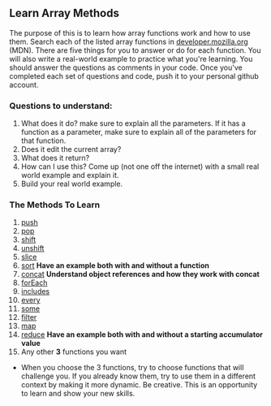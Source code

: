 ## Learn Array Methods

The purpose of this is to learn how array functions work and how to use them. Search each of the listed array functions in [developer.mozilla.org](https://developer.mozilla.org/en-US/) (MDN). There are five things for you to answer or do for each function. You will also write a real-world example to practice what you're learning. You should answer the questions as comments in your code. Once you've completed each set of questions and code, push it to your personal github account. 

 ### Questions to understand:
 
 1. What does it do? make sure to explain all the parameters. If it has a function as a parameter, make sure to explain all of the parameters for that function.
 2. Does it edit the current array?
 3. What does it return?
 4. How can I use this? Come up (not one off the internet) with a small real world example and explain it.
 5. Build your real world example.
 
 
 ### The Methods To Learn
 
 1. [push](https://developer.mozilla.org/en-US/docs/Web/JavaScript/Reference/Global_Objects/Array/push)
 1. [pop](https://developer.mozilla.org/en-US/docs/Web/JavaScript/Reference/Global_Objects/Array/pop)
 1. [shift](https://developer.mozilla.org/en-US/docs/Web/JavaScript/Reference/Global_Objects/Array/shift)
 1. [unshift](https://developer.mozilla.org/en-US/docs/Web/JavaScript/Reference/Global_Objects/Array/unshift)
 1. [slice](https://developer.mozilla.org/en-US/docs/Web/JavaScript/Reference/Global_Objects/Array/slice)
 1. [sort](https://developer.mozilla.org/en-US/docs/Web/JavaScript/Reference/Global_Objects/Array/sort) **Have an example both with and without a function**
 1. [concat](https://developer.mozilla.org/en-US/docs/Web/JavaScript/Reference/Global_Objects/Array/concat) **Understand object references and how they work with concat**
 1. [forEach](https://developer.mozilla.org/en-US/docs/Web/JavaScript/Reference/Global_Objects/Array/forEach)
 1. [includes](https://developer.mozilla.org/en-US/docs/Web/JavaScript/Reference/Global_Objects/Array/includes)
 1. [every](https://developer.mozilla.org/en-US/docs/Web/JavaScript/Reference/Global_Objects/Array/every)
 1. [some](https://developer.mozilla.org/en-US/docs/Web/JavaScript/Reference/Global_Objects/Array/some)
 1. [filter](https://developer.mozilla.org/en-US/docs/Web/JavaScript/Reference/Global_Objects/Array/filter)
 1. [map](https://developer.mozilla.org/en-US/docs/Web/JavaScript/Reference/Global_Objects/Array/map)
 1. [reduce](https://developer.mozilla.org/en-US/docs/Web/JavaScript/Reference/Global_Objects/Array/reduce) **Have an example both with and without a starting accumulator value**
 1. Any other **3** functions you want
  * When you choose the 3 functions, try to choose functions that will challenge you. If you already know them, try to use them in a different context by making it more dynamic. Be creative. This is an opportunity to learn and show your new skills.
